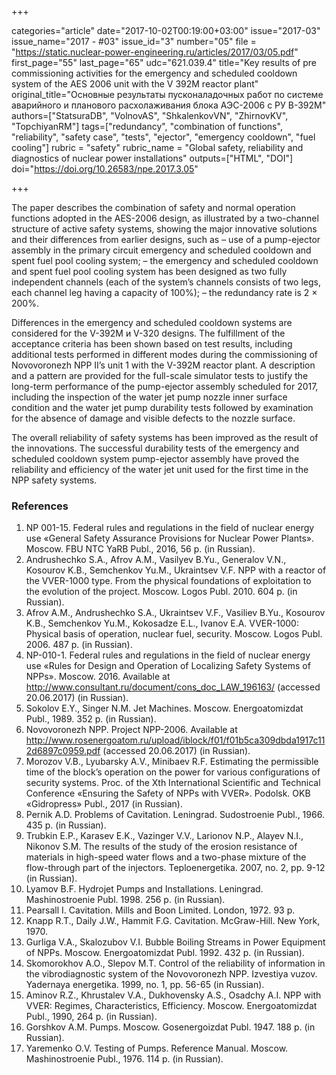 +++

categories="article"
date="2017-10-02T00:19:00+03:00"
issue="2017-03"
issue_name="2017 - #03"
issue_id="3"
number="05"
file = "https://static.nuclear-power-engineering.ru/articles/2017/03/05.pdf"
first_page="55"
last_page="65"
udc="621.039.4"
title="Key results of pre commissioning activities for the emergency and scheduled cooldown system of the AES 2006 unit with the V 392M reactor plant"
original_title="Основные результаты пусконаладочных работ по системе аварийного и планового расхолаживания блока АЭС-2006 с РУ В-392М"
authors=["StatsuraDB", "VolnovAS", "ShkalenkovVN", "ZhirnovKV", "TopchiyanRM"]
tags=["redundancy", "combination of functions", "reliability", "safety case", "tests", "ejector", "emergency cooldown", "fuel cooling"]
rubric = "safety"
rubric_name = "Global safety, reliability and diagnostics of nuclear power installations"
outputs=["HTML", "DOI"]
doi="https://doi.org/10.26583/npe.2017.3.05"

+++

The paper describes the combination of safety and normal operation functions adopted in the AES-2006 design, as illustrated by a two-channel structure of active safety systems, showing the major innovative solutions and their differences from earlier designs, such as
– use of a pump-ejector assembly in the primary circuit emergency and scheduled cooldown and spent fuel pool cooling system;
– the emergency and scheduled cooldown and spent fuel pool cooling system has been designed as two fully independent channels (each of the system’s channels consists of two legs, each channel leg having a capacity of 100%);
– the redundancy rate is 2 × 200%.

Differences in the emergency and scheduled cooldown systems are considered for the V-392M и V-320 designs. The fulfillment of the acceptance criteria has been shown based on test results, including additional tests performed in different modes during the commissioning of Novovoronezh NPP II’s unit 1 with the V-392M reactor plant. A description and a pattern are provided for the full-scale simulator tests to justify the long-term performance of the pump-ejector assembly scheduled for 2017, including the inspection of the water jet pump nozzle inner surface condition and the water jet pump durability tests followed by examination for the absence of damage and visible defects to the nozzle surface.

The overall reliability of safety systems has been improved as the result of the innovations. The successful durability tests of the emergency and scheduled cooldown system pump-ejector assembly have proved the reliability and efficiency of the water jet unit used for the first time in the NPP safety systems.

### References

1. NP 001-15. Federal rules and regulations in the field of nuclear energy use «General Safety Assurance Provisions for Nuclear Power Plants». Moscow. FBU NTC YaRB Publ., 2016, 56 p. (in Russian).
2. Andrushechko S.A., Afrov A.M., Vasilyev B.Yu., Generalov V.N., Kosourov K.B., Semchenkov Yu.M., Ukraintsev V.F. NPP with a reactor of the VVER-1000 type. From the physical foundations of exploitation to the evolution of the project. Moscow. Logos Publ. 2010. 604 p. (in Russian).
3. Afrov A.M., Andrushechko S.A., Ukraintsev V.F., Vasiliev B.Yu., Kosourov K.B., Semchenkov Yu.M., Kokosadze E.L., Ivanov E.A. VVER-1000: Physical basis of operation, nuclear fuel, security. Moscow. Logos Publ. 2006. 487 p. (in Russian).
4. NP-010-1. Federal rules and regulations in the field of nuclear energy use «Rules for Design and Operation of Localizing Safety Systems of NPPs». Moscow. 2016. Available at http://www.consultant.ru/document/cons_doc_LAW_196163/ (accessed 20.06.2017) (in Russian).
5. Sokolov E.Y., Singer N.M. Jet Machines. Moscow. Energoatomizdat Publ., 1989. 352 p. (in Russian).
6. Novovoronezh NPP. Project NPP-2006. Available at http://www.rosenergoatom.ru/upload/iblock/f01/f01b5ca309dbda1917c112d6897c0959.pdf (accessed 20.06.2017) (in Russian).
7. Morozov V.B., Lyubarsky A.V., Minibaev R.F. Estimating the permissible time of the block’s operation on the power for various configurations of security systems. Proc. of the Xth International Scientific and Technical Conference «Ensuring the Safety of NPPs with VVER». Podolsk. OKB «Gidropress» Publ., 2017 (in Russian).
8. Pernik A.D. Problems of Cavitation. Leningrad. Sudostroenie Publ., 1966. 435 p. (in Russian).
9. Trubkin E.P., Karasev E.K., Vazinger V.V., Larionov N.P., Alayev N.I., Nikonov S.M. The results of the study of the erosion resistance of materials in high-speed water flows and a two-phase mixture of the flow-through part of the injectors. Teploenergetika. 2007, no. 2, pp. 9-12 (in Russian).
10. Lyamov B.F. Hydrojet Pumps and Installations. Leningrad. Mashinostroenie Publ. 1998. 256 p. (in Russian).
11. Pearsall I. Cavitation. Mills and Boon Limited. London, 1972. 93 p.
12. Knapp R.T., Daily J.W., Hammit F.G. Cavitation. McGraw-Hill. New York, 1970.
13. Gurliga V.A., Skalozubov V.I. Bubble Boiling Streams in Power Equipment of NPPs. Moscow. Energoatomizdat Publ. 1992. 432 p. (in Russian).
14. Skomorokhov A.O., Slepov M.T. Control of the reliability of information in the vibrodiagnostic system of the Novovoronezh NPP. Izvestiya vuzov. Yadernaya energetika. 1999, no. 1, pp. 56-65 (in Russian).
15. Aminov R.Z., Khrustalev V.A., Dukhovensky A.S., Osadchy A.I. NPP with VVER: Regimes, Characteristics, Efficiency. Moscow. Energoatomizdat Publ., 1990, 264 p. (in Russian).
16. Gorshkov A.M. Pumps. Moscow. Gosenergoizdat Publ. 1947. 188 p. (in Russian).
17. Yaremenko O.V. Testing of Pumps. Reference Manual. Moscow. Mashinostroenie Publ., 1976. 114 p. (in Russian).